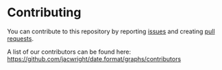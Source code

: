 # Contributing
You can contribute to this repository by reporting [issues](https://github.com/jacwright/date.format/issues) and creating [pull requests](https://github.com/jacwright/date.format/pulls).

A list of our contributors can be found here: https://github.com/jacwright/date.format/graphs/contributors
